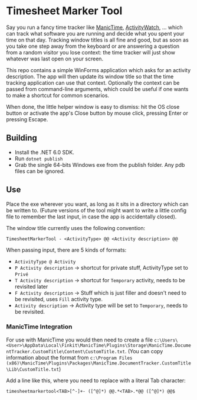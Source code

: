 # Timesheet Marker Tool

Say you run a fancy time tracker like [ManicTime](https://manictime.com), [ActivityWatch](https://activitywatch.net/), ... which can track what software you are running and decide what you spent your time on that day. Tracking window titles is all fine and good, but as soon as you take one step away from the keyboard or are answering a question from a random visitor you lose context: the time tracker will just show whatever was last open on your screen.

This repo contains a simple WinForms application which asks for an activity description. The app will then update its window title so that the time tracking application can use that context. Optionally the context can be passed from command-line arguments, which could be useful if one wants to make a shortcut for common scenarios.

When done, the little helper window is easy to dismiss: hit the OS close button or activate the app's Close button by mouse click, pressing Enter or pressing Escape.


## Building

- Install the .NET 6.0 SDK.
- Run `dotnet publish`
- Grab the single 64-bits Windows exe from the publish folder. Any pdb files can be ignored.

## Use

Place the exe wherever you want, as long as it sits in a directory which can be written to. (Future versions of the tool might want to write a little config file to remember the last input, in case the app is accidentally closed).

The window title currently uses the following convention:

```
TimesheetMarkerTool - <ActivityType> @@ <Activity description> @@
```

When passing input, there are 5 kinds of formats:

- `ActivityType @ Activity`
- `P Activity description` -> shortcut for private stuff, ActivityType set to `Privé`
- `T Activity description` -> shortcut for `Temporary` activity, needs to be revisited later
- `F Activity description` -> Stuff which is just filler and doesn't need to be revisited, uses `Fill` activity type.
- `Activity description` -> Activity type will be set to `Temporary`, needs to be revisited.

### ManicTime Integration

For use with ManicTime you would then need to create a file `c:\Users\<User>\AppData\Local\Finkit\ManicTime\Plugins\Storage\ManicTime.DocumentTracker.CustomTitle\Content\CustomTitle.txt`. (You can copy information about the format from `c:\Program Files (x86)\ManicTime\Plugins\Packages\ManicTime.DocumentTracker.CustomTitle\Lib\CustomTitle.txt`)

Add a line like this, where you need to replace <TAB> with a literal Tab character:
```
timesheetmarkertool<TAB>[^-]+- ([^@]*) @@.*<TAB>.*@@ ([^@]*) @@$
```
